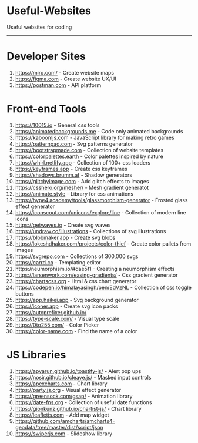 # Useful-Websites
Useful websites for coding

---

# Developer Sites
1. https://miro.com/ - Create website maps
2. https://figma.com - Create website UX/UI
3. https://postman.com - API platform

# Front-end Tools

1. https://10015.io - General css tools
2. https://animatedbackgrounds.me - Code only animated backgrounds
3. https://kaboomjs.com - JavaScript library for making retro games
4. https://patternpad.com - Svg patterns generator
5. https://bootstrapmade.com - Collection of website templates
6. https://colorpalettes.earth - Color palettes inspired by nature
7. https://whirl.netlify.app - Collection of 100+ css loaders
8. https://keyframes.app - Create css keyframes
9. https://shadows.brumm.af - Shadow generators
10. https://glitchyimage.com - Add glitch effects to images
11. https://csshero.org/mesher/ - Mesh gradient generatot
12. https://animate.style - Library for css animations
12. https://hype4.academy/tools/glassmorphism-generator - Frosted glass effect generator
13. https://iconscout.com/unicons/explore/line - Collection of modern line icons
14. https://getwaves.io - Create svg waves
15. https://undraw.co/illustrations - Collections of svg illustrations
16. https://blobmaker.app - Create svg blobs
17. https://lokeshdhaker.com/projects/color-thief - Create color pallets from images
18. https://svgrepo.com - Collections of 300,000 svgs
19. https://carrd.co - Templating editor
20. https:/neumorphism.io/#dae5f1 - Creating a neumorphism effects
21. https://larsenwork.com/easing-gradients/ - Css gradient generator
22. https://chartscss.org - Html & css chart generator
23. https://codepen.io/himalayasingh/pen/EdVzNL - Collection of css toggle buttons
24. https://app.haikei.app - Svg background generator
25. https://iconer.app - Create svg icon packs
26. https://autoprefixer.github.io/
27. https://type-scale.com/ - Visual type scale
28. https://0to255.com/ - Color Picker
29. https://color-name.com - Find the name of a color

# JS Libraries

1. https://apvarun.github.io/toastify-js/ - Alert pop ups
2. https://nosir.github.io/cleave.js/ - Masked input controls
3. https://apexcharts.com - Chart library
4. https://party.js.org - Visual effect generator
5. https://greensock.com/gsap/ - Animation library
6. https://date-fns.org - Collection of useful date functions
7. https://gionkunz.github.io/chartist-js/ - Chart library
8. https://leafletjs.com - Add map widget
9. https://github.com/amcharts/amcharts4-geodata/tree/master/dist/script/json
10. https://swiperjs.com - Slideshow library
